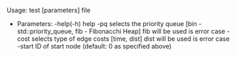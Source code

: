 Usage: test [parameters] file

- Parameters:
    -help(-h)   help
    -pq     selects the priority queue [bin - std::priority_queue, fib - Fibonacchi Heap] fib will be used is error case
    -cost   selects type of edge costs [time, dist] dist will be used is error case
    -start  ID of start node (default: 0 as specified above)